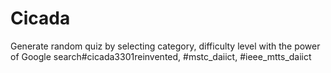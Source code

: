 # Cicada
Generate random quiz by selecting category, difficulty level with the power of Google search#cicada3301reinvented, #mstc_daiict, #ieee_mtts_daiict
